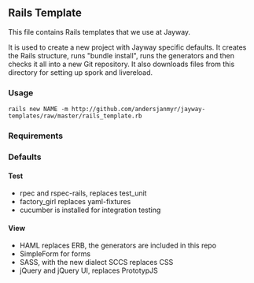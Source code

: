 ## Rails Template
This file contains Rails templates that we use at Jayway. 

It is used to create a new project with Jayway specific defaults. It creates the Rails structure, runs "bundle install", runs the generators and then checks it all into a new Git repository. It also downloads files from this directory for setting up spork and livereload.

### Usage

    rails new NAME -m http://github.com/andersjanmyr/jayway-templates/raw/master/rails_template.rb


### Requirements

### Defaults
#### Test
* rpec and rspec-rails, replaces test_unit
* factory_girl replaces yaml-fixtures
* cucumber is installed for integration testing

#### View
* HAML replaces ERB, the generators are included in this repo
* SimpleForm for forms
* SASS, with the new dialect SCCS replaces CSS
* jQuery and jQuery UI, replaces PrototypJS



